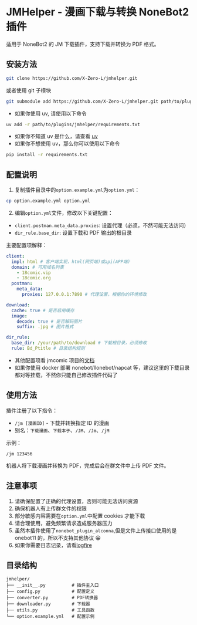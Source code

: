 # JMHelper - 漫画下载与转换 NoneBot2 插件

适用于 NoneBot2 的 JM 下载插件，支持下载并转换为 PDF 格式。

## 安装方法

```bash
git clone https://github.com/X-Zero-L/jmhelper.git
```

或者使用 git 子模块

```bash
git submodule add https://github.com/X-Zero-L/jmhelper.git path/to/plugins/jmhelper
```

- 如果你使用 uv, 请使用以下命令

```bash
uv add -r path/to/plugins/jmhelper/requirements.txt
```

- 如果你不知道 uv 是什么，请查看 [uv](https://github.com/astral-sh/uv)
- 如果你不想使用 uv，那么你可以使用以下命令

```bash
pip install -r requirements.txt
```

## 配置说明

1. 复制插件目录中的`option.example.yml`为`option.yml`：

```bash
cp option.example.yml option.yml
```

2. 编辑`option.yml`文件，修改以下关键配置：

- `client.postman.meta_data.proxies`: 设置代理（必须，不然可能无法访问）
- `dir_rule.base_dir`: 设置下载和 PDF 输出的根目录

主要配置项解释：

```yaml
client:
  impl: html # 客户端实现，html(网页端)或api(APP端)
  domain: # 可用域名列表
    - 18comic.vip
    - 18comic.org
  postman:
    meta_data:
      proxies: 127.0.0.1:7890 # 代理设置，根据你的环境修改

download:
  cache: true # 是否启用缓存
  image:
    decode: true # 是否解码图片
    suffix: .jpg # 图片格式

dir_rule:
  base_dir: /your/path/to/download # 下载根目录，必须修改
  rule: Bd_Ptitle # 目录结构规则
```

- 其他配置项看 jmcomic 项目的[文档](https://jmcomic.readthedocs.io/zh-cn/latest/)
- 如果你使用 docker 部署 nonebot/llonebot/napcat 等，建议这里的下载目录都对等挂载，不然你只能自己修改插件代码了

## 使用方法

插件注册了以下指令：

- `/jm [漫画ID]` - 下载并转换指定 ID 的漫画
- 别名：`下载漫画`、`下载本子`、`/JM`、`/Jm`、`/jM`

示例：

```
/jm 123456
```

机器人将下载漫画并转换为 PDF，完成后会在群文件中上传 PDF 文件。

## 注意事项

1. 请确保配置了正确的代理设置，否则可能无法访问资源
2. 确保机器人有上传群文件的权限
3. 部分敏感内容需要在`option.yml`中配置 cookies 才能下载
4. 请合理使用，避免频繁请求造成服务器压力
5. 虽然本插件使用了`nonebot_plugin_alconna`,但是文件上传接口使用的是 onebot11 的，所以不支持其他协议 😀
6. 如果你需要日志记录，请看[logfire](https://logfire.pydantic.dev)

## 目录结构

```
jmhelper/
├── __init__.py          # 插件主入口
├── config.py            # 配置定义
├── converter.py         # PDF转换器
├── downloader.py        # 下载器
├── utils.py             # 工具函数
└── option.example.yml   # 配置示例
```

